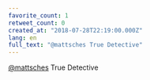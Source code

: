 ```yaml
---
favorite_count: 1
retweet_count: 0
created_at: "2018-07-28T22:19:00.000Z"
lang: en
full_text: "@mattsches True Detective"
---
```


[@mattsches](https://twitter.com/mattsches) True Detective
